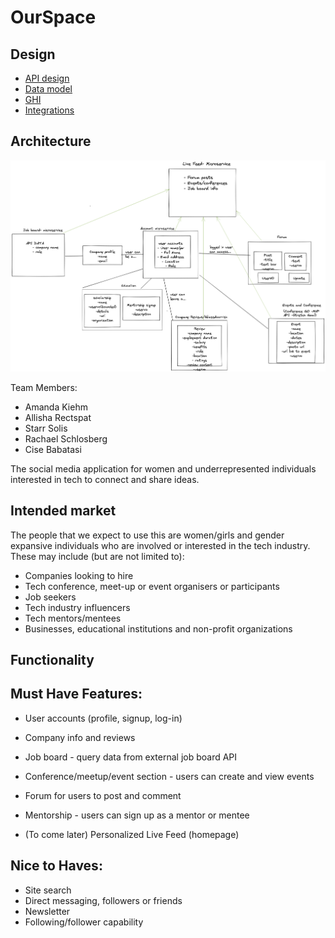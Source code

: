 # OurSpace

## Design

* [API design](docs/apis.md)
* [Data model](docs/data-model.md)
* [GHI](docs/ghi.md)
* [Integrations](docs/integrations.md)

## Architecture
![Image](WiTSocial_DDD.png)

Team Members:
* Amanda Kiehm
* Allisha Rectspat
* Starr Solis
* Rachael Schlosberg
* Cise Babatasi

The social media application for women and underrepresented individuals interested in tech to connect and share ideas.

## Intended market

The people that we expect to use this are
women/girls and gender expansive individuals who are involved or interested in the tech industry. 
These may include (but are not limited to):

* Companies looking to hire
* Tech conference, meet-up or event organisers or participants
* Job seekers
* Tech industry influencers
* Tech mentors/mentees
* Businesses, educational institutions and non-profit organizations

## Functionality

## Must Have Features:
* User accounts (profile, signup, log-in)
* Company info and reviews
* Job board - query data from external job board API
* Conference/meetup/event section - users can create and view events
* Forum for users to post and comment
* Mentorship - users can sign up as a mentor or mentee

* (To come later) Personalized Live Feed (homepage) 

## Nice to Haves: 
* Site search
* Direct messaging, followers or friends
* Newsletter
* Following/follower capability
